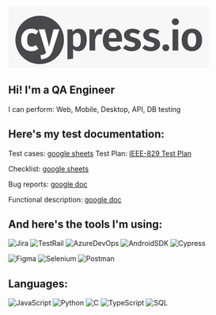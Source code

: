 ![Header](https://github.com/Marinatsw/marinatsw/blob/main/assets/cypress.io.png)


## Hi! I'm a QA Engineer

I can perform:
Web, Mobile, Desktop, API, DB testing

## Here's my test documentation:
Test cases: [google sheets](https://docs.google.com/spreadsheets/d/19O8Az8Sy8n8MI3RqENA1Cs4XbMbY_lMdbshnF2huee0/edit)
Test Plan:  [IEEE-829 Test Plan](https://docs.google.com/document/d/1LgpK9Zfn_2rKw_oBnira27SyhvD7366p8651iQ-CyB0/edit#heading=h.39dklnz49h09)

Checklist: [google sheets](https://docs.google.com/spreadsheets/d/1aFpF11iwsbRo_ExRxb4mf0oR_JDzCVrkzx9iADch9Tw/edit#gid=0)

Bug reports: [google doc](https://docs.google.com/document/d/1dHgqeP3cFw5VT0lqTp3m03A9iKQru_UjAXVP_Svsp2A/edit)

Functional description: [google doc](https://docs.google.com/document/d/1bFnaFFYiYGeH4c839V-LNG_3Ip6Q3FNOGSa-c8AA13M/edit)

## And here's the tools I'm using:
![Jira](https://img.shields.io/badge/-Jira-090909?style=for-the-badge&logo=Jira)
![TestRail](https://img.shields.io/badge/-TestRail-090909?style=for-the-badge&logo=TestRail)
![AzureDevOps](https://img.shields.io/badge/-AzureDevOps-090909?style=for-the-badge&logo=AzureDevOps)
![AndroidSDK](https://img.shields.io/badge/-AndroidSDK-090909?style=for-the-badge&logo=AndroidSDK)
![Cypress](https://img.shields.io/badge/-Cypress-090909?style=for-the-badge&logo=Cypress)

![Figma](https://img.shields.io/badge/-Figma-090909?style=for-the-badge&logo=figma)
![Selenium](https://img.shields.io/badge/-Selenium-090909?style=for-the-badge&logo=Selenium)
![Postman](https://img.shields.io/badge/-Postman-090909?style=for-the-badge&logo=postman)

## Languages: 
![JavaScript](https://img.shields.io/badge/-JavaScript-090909?style=for-the-badge&logo=JavaScript)
![Python](https://img.shields.io/badge/-Python-090909?style=for-the-badge&logo=Python)
![C](https://img.shields.io/badge/-C-090909?style=for-the-badge&logo)
![TypeScript](https://img.shields.io/badge/-TypeScript-090909?style=for-the-badge&logo=TypeScript)
![SQL](https://img.shields.io/badge/-SQL-090909?style=for-the-badge&logo=SQL)